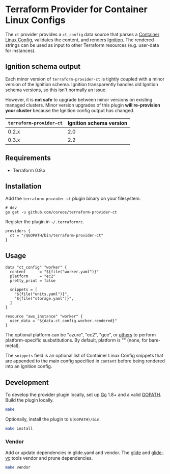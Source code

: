 # Terraform Provider for Container Linux Configs

The `ct` provider provides a `ct_config` data source that parses a [Container Linux Config](https://github.com/coreos/container-linux-config-transpiler/blob/master/doc/configuration.md), validates the content, and renders [Ignition](https://github.com/coreos/ignition). The rendered strings can be used as input to other Terraform resources (e.g. user-data for instances).

## Ignition schema output

Each minor version of `terraform-provider-ct` is tightly coupled with a minor version of the Ignition schema. Ignition transparently handles old Ignition schema versions, so this isn't normally an issue.

However, it is **not safe** to upgrade between minor versions on existing managed clusters. Minor version upgrades of this plugin **will re-provision your cluster** because the Ignition config output has changed.

| `terraform-provider-ct` | Ignition schema version |
| ----------------------- | ----------------------- |
| 0.2.x                   | 2.0                     |
| 0.3.x                   | 2.2                     |

## Requirements

* Terraform 0.9.x

## Installation

Add the `terraform-provider-ct` plugin binary on your filesystem.

```
# dev
go get -u github.com/coreos/terraform-provider-ct
```

Register the plugin in `~/.terraformrc`.

```hcl
providers {
  ct = "/$GOPATH/bin/terraform-provider-ct"
}
```

## Usage

```hcl
data "ct_config" "worker" {
  content      = "${file("worker.yaml")}"
  platform     = "ec2"
  pretty_print = false

  snippets = [
    "${file("units.yaml")}",
    "${file("storage.yaml")}",
  ]
}

resource "aws_instance" "worker" {
  user_data = "${data.ct_config.worker.rendered}"
}
```

The optional platform can be "azure", "ec2", "gce", or [others](https://github.com/coreos/container-linux-config-transpiler/blob/master/config/platform/platform.go) to perform platform-specific susbstitutions. By default, platform is "" (none, for bare-metal). 

The `snippets` field is an optional list of Container Linux Config snippets that are appended to the main config specified in `content` before being rendered into an Ignition config.

## Development

To develop the provider plugin locally, set up [Go](http://www.golang.org/) 1.8+ and a valid [GOPATH](http://golang.org/doc/code.html#GOPATH). Build the plugin locally.

```sh
make
```

Optionally, install the plugin to `$(GOPATH)/bin`.

```sh
make install
```

### Vendor

Add or update dependencies in glide.yaml and vendor. The [glide](https://github.com/Masterminds/glide) and [glide-vc](https://github.com/sgotti/glide-vc) tools vendor and prune dependencies.

```sh
make vendor
```
